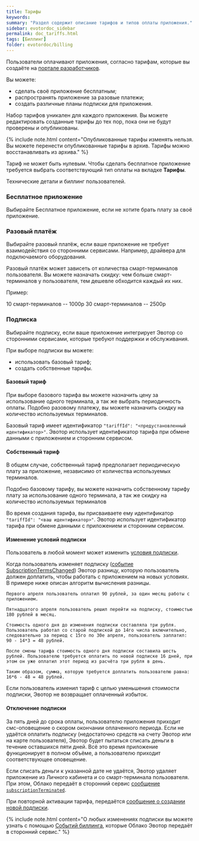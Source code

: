 ```yaml
---
title: Тарифы
keywords:
summary: "Раздел содержит описание тарифов и типов оплаты приложения."
sidebar: evotordoc_sidebar
permalink: doc_tariffs.html
tags: [Биллинг]
folder: evotordoc/billing
---
```


Пользователи оплачивают приложения, согласно тарифам, которые вы создаёте на [портале разработчиков](https://dev.evotor.ru).

Вы можете:

 * сделать своё приложение бесплатным;
 * распространять приложение за разовые платежи;
 * создать различные планы подписки для приложения.

Набор тарифов уникален для каждого приложения. Вы можете редактировать созданные тарифы до тех пор, пока они не будут проверены и опубликованы.

{% include note.html content="Опубликованные тарифы изменять нельзя. Вы можете перенести опубликованные тарифы в архив. Тарифы можно восстанавливать из архива." %}

Тариф не может быть нулевым. Чтобы сделать бесплатное приложение требуется выбрать соответствующий тип оплаты на вкладке **Тарифы**.

Технические детали и биллинг пользователей.

### Бесплатное приложение

Выбирайте Бесплатное приложение, если не хотите брать плату за своё приложение.

### Разовый платёж

Выбирайте разовый платёж, если ваше приложение не требует взаимодействия со сторонними сервисами. Например, драйвера для подключаемого оборудования.

Разовый платёж может зависеть от количества смарт-терминалов пользователя. Вы можете назначать скидку: чем больше смарт-терминалов у пользователя, тем дешевле обходится каждый их них.

Пример:

10 смарт-терминалов -- 1000р
30 смарт-терминалов -- 2500р

### Подписка

Выбирайте подписку, если ваше приложение интегрирует Эвотор со сторонними сервисами, которые требуют поддержки и обслуживания.

При выборе подписки вы можете:
 * использовать базовый тариф;
 * создать собственные тарифы.

#### Базовый тариф

При выборе базового тарифа вы можете назначить цену за использование одного терминала, а так же выбрать периодичность оплаты.
Подобно разовому платежу, вы можете назначить скидку на количество используемых терминалов.

Базовый тариф имеет идентификатор `"tariffId": "<предустановленный идентификатор>"`. Эвотор использует идентификатор тарифа при обмене данными с приложением и сторонним сервисом.

#### Собственный тариф

В общем случае, собственный тариф предполагает периодическую плату за приложение, независимо от количества используемых терминалов.

Подобно базовому тарифу, вы можете назначить собственному тарифу плату за использование одного терминала, а так же скидку на количество используемых терминалов

Во время создания тарифа, вы присваиваете ему идентификатор `"tariffId": "<ваш идентификатор>"`. Эвотор использует идентификатор тарифа при обмене данными с приложением и сторонним сервисом.

#### Изменение условий подписки

Пользователь в любой момент может изменить [условия подписки]().

Когда пользователь изменяет подписку ([событие SubscriptionTermsChanged](https://api.evotor.ru/docs/#tag/Vebhuki-uvedomleniya%2Fpaths%2F~1partner.ru~1api~1v1~1user~1event%2Fpost)) Эвотор разницу, которую пользователь должен доплатить, чтобы работать с приложением на новых условиях. В примере ниже описан алгоритм вычисления разницы.

```
Первого апреля пользователь оплатил 90 рублей, за один месяц работы с приложением.

Пятнадцатого апреля пользователь решил перейти на подписку, стоимостью 180 рублей в месяц.

Стоимость одного дня до изменения подписки составляла три рубля. Пользователь работал со старой подпиской до 14го числа включительно, следовательно за период с 15го по 30е апреля, пользователь заплатил: 90 - 14*3 = 48 рублей.

После смены тарифа стоимость одного дня подписки составила шесть рублей. Пользователю требуется оплатить по новой подписке 16 дней, при этом он уже оплатил этот период из расчёта три рубля в день.

Таким образом, сумма, которую требуется доплатить пользователю равна: 16*6 - 48 = 48 рублей.
```

Если пользователь изменил тариф с целью уменьшения стоимости подписки, Эвотор не возвращает оплаченный избыток.

#### Отключение подписки

За пять дней до срока оплаты, пользователю приложения приходит смс-оповещение о скором окончании оплаченного периода. Если не удаётся оплатить подписку (недостаточно средств на счету Эвотор или на карте пользователя), Эвотор будет пытаться списать деньги в течение оставшихся пяти дней. Всё это время приложение функционирует в полном объёме, а пользователю приходит соответствующее оповещение.

Если списать деньги к указанной дате не удаётся, Эвотор удаляет приложение из Личного кабинета и со смарт-терминала пользователя. При этом, Облако передаёт в сторонний сервис [сообщение `subscriptionTerminated`](https://api.evotor.ru/docs/#tag/Vebhuki-uvedomleniya%2Fpaths%2F~1partner.ru~1api~1v1~1subscription~1event%2Fpost).

При повторной активации тарифа, передаётся [сообщение о создании новой подписки](./doc_about_billing.html).

{% include note.html content="О любых изменениях подписки вы можете узнать с помощью [Событий биллинга](https://api.evotor.ru/docs/#tag/Vebhuki-uvedomleniya%2Fpaths%2F~1partner.ru~1api~1v1~1subscription~1event%2Fpost), которые Облако Эвотор передаёт в сторонний сервис." %}
